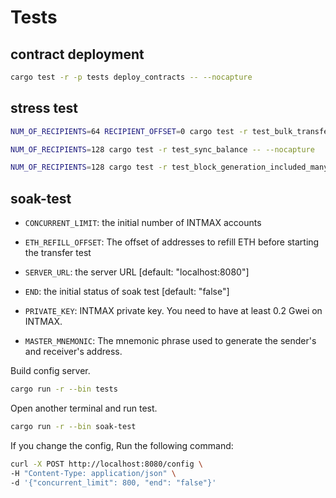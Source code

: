 # Tests

## contract deployment

```sh
cargo test -r -p tests deploy_contracts -- --nocapture
```

## stress test

```sh
NUM_OF_RECIPIENTS=64 RECIPIENT_OFFSET=0 cargo test -r test_bulk_transfers -- --nocapture
```

```sh
NUM_OF_RECIPIENTS=128 cargo test -r test_sync_balance -- --nocapture
```

```sh
NUM_OF_RECIPIENTS=128 cargo test -r test_block_generation_included_many_senders -- --nocapture
```

## soak-test

- `CONCURRENT_LIMIT`: the initial number of INTMAX accounts
- `ETH_REFILL_OFFSET`: The offset of addresses to refill ETH before starting the transfer test
- `SERVER_URL`: the server URL [default: "localhost:8080"]
- `END`: the initial status of soak test [default: "false"]

- `PRIVATE_KEY`: INTMAX private key. You need to have at least 0.2 Gwei on INTMAX.
- `MASTER_MNEMONIC`: The mnemonic phrase used to generate the sender's and receiver's address.

Build config server.

```sh
cargo run -r --bin tests
```

Open another terminal and run test.

```sh
cargo run -r --bin soak-test
```

If you change the config, Run the following command:

```sh
curl -X POST http://localhost:8080/config \
-H "Content-Type: application/json" \
-d '{"concurrent_limit": 800, "end": "false"}'
```
